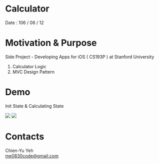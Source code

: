 # Calculator
Date : 106 / 06 / 12

# Motivation & Purpose
Side Project - Developing Apps for iOS ( CS193P ) at Stanford University

1. Calculator Logic
2. MVC Design Pattern

# Demo
Init State & Calculating State

![](https://i.imgur.com/Ktc46tz.png)
![](https://i.imgur.com/kyPj0Fp.png)

# Contacts
Chien-Yu Yeh
<br>me0830code@gmail.com
